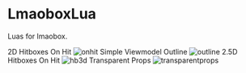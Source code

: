 # LmaoboxLua
Luas for lmaobox.


2D Hitboxes On Hit
![onhit](https://user-images.githubusercontent.com/116942106/198820091-820d1305-5b24-46b1-82ef-a42bde07b4d3.png)
Simple Viewmodel Outline
![outline](https://user-images.githubusercontent.com/116942106/218497189-22539aec-69d7-4f82-a10f-52cb08b11133.png)
2.5D Hitboxes On Hit
![hb3d](https://user-images.githubusercontent.com/116942106/220343511-6c794f06-4eb5-4150-906e-93cda3657801.png)
Transparent Props
![transparentprops](https://user-images.githubusercontent.com/116942106/229098470-53fd216d-4893-48f8-9944-3306aa0f15c8.png)
